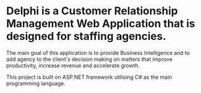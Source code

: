 # Delphi is a Customer Relationship Management Web Application that is designed for staffing agencies.
The main goal of this application is to provide Business Intelligence and to add agency to the client's decision making
on matters that improve productivity, increase revenue and accelerate growth.

This project is built on ASP.NET framework utilising C# as the main programming language.
